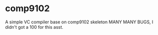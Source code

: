 # comp9102
A simple VC compiler base on comp9102 skeleton
MANY MANY BUGS, I didn't got a 100 for this asst.

